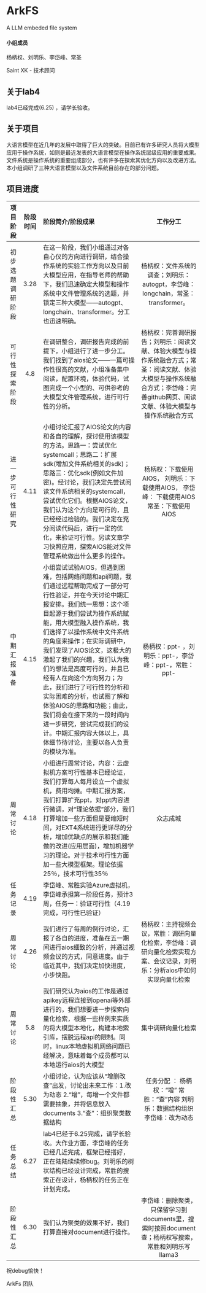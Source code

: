 # ArkFS
A LLM embeded file system
#### 小组成员
杨柄权、刘明乐、李岱峰、常圣

Saint XK - 技术顾问

## 关于lab4
lab4已经完成(6.25) ，请学长验收。

## 关于项目

大语言模型在近几年的发展中取得了巨大的突破。目前已有许多研究人员将大模型应用于操作系统，如则是最近发表的大语言模型在操作系统层级应用的重要成果。文件系统是操作系统的重要组成部分，也有许多在探索其优化方向以及改进方法。本小组调研了三种大语言模型以及文件系统目前存在的部分问题。


## 项目进度

|项目阶段|阶段时间|阶段简介/阶段成果|工作分工|
|:-:|:-:|:-|:-:|
|初步选题调研阶段|3.28|在这一阶段，我们小组通过对各自心仪的方向进行调研，结合操作系统的实验工作方向以及目前大模型应用，在指导老师的帮助下，我们迅速确定大模型和操作系统中文件管理系统的选题，并锁定三种大模型——autogpt、longchain、transformer。分工也迅速明确。|杨柄权：文件系统的调查；刘明乐：autogpt，李岱峰：longchain，常圣：transformer。|
|可行性探索阶段|4.8|在调研整合，调研报告完成的前提下，小组进行了进一步分工。我们找到了aios论文——一篇可操作性很高的文献，小组准备集中阅读，配置环境，体验代码，试图完成一个小型的、可供参考的大模型文件管理系统，进行可行性的分析。|杨柄权：完善调研报告；刘明乐：阅读文献、体验大模型与操作系统融合方式；常圣：阅读文献、体验大模型与操作系统融合方式；李岱峰：完善github网页、阅读文献、体验大模型与操作系统融合方式|
|进一步可行性研究|4.11|小组讨论汇报了AIOS论文的内容和各自的理解，探讨使用该模型的方法。思路一：尝试优化systemcall；思路二：扩展sdk(增加文件系统相关的sdk)；思路三：优化sdk(例如文件加密)。经讨论，我们决定先尝试阅读文件系统相关的systemcall，尝试优化它们。根据AIOS论文，我们认为这个方向是可行的，且已经经过检验的。我们决定在充分阅读代码后，进行一定的优化，来验证可行性。另读文章学习快照应用，探索AIOS能对文件管理系统做出什么更多的操作。|杨柄权：下载使用AIOS，  刘明乐：下载使用AIOS， 李岱峰： 下载使用AIOS  常圣：下载使用AIOS |
|中期汇报准备 | 4.15 | 小组尝试试验AIOS，但遇到困难，包括网络问题和api问题，我们通过远程帮助完成了一部分可行性验证，并在今天讨论中期汇报安排。我们统一思想：这个项目起源于我们尝试为操作系统赋能，用大模型融入操作系统，我们选择了以操作系统中文件系统的角度来操作；在实际调研中，我们发现了AIOS论文，这极大的激起了我们的兴趣，我们认为我们的想法是高度可行的，并且已经有人在向这个方向努力；为此，我们进行了可行性的分析和实际困难的分析，也试图了解和体验AIOS的思路和功能；由此，我们将会在接下来的一段时间内进一步研究，尝试完成我们的设计。中期汇报内容大体以上，具体细节待讨论，主要以各人负责的模块为准。 | 杨柄权：ppt- ，刘明乐：ppt-，李岱峰：ppt-，常胜：ppt- |
|周常讨论|4.18|小组进行周常讨论，内容：云虚拟机方案可行性基本已经论证，我们打算每人每月设立一个虚拟机，费用均摊。中期汇报方案，我们打算扩充ppt，对ppt内容进行微调，对“理论依据”部分，我们打算增加一些方面但是要缩短时间，对EXT4系统进行更详尽的分析，增加优缺点的展示和我们能做的改进(应用层面)，增加机器学习的理论。对于技术可行性方面加一些大模型框架。理论依据25％，技术可行性35％|众志成城|
|任务记录|4.19|李岱峰、常胜实验Azure虚拟机，李岱峰承担第一阶段任务，预计3周，任务一：验证可行性（4.19完成，可行性已验证）| |
|周常讨论|4.26|我们进行了每周的例行讨论，汇报了各自的进度，准备在五一期间进行aios细致的分析，并通过视频会议的方式，同意进度。由于临近其中，我们决定加快进度，小步快跑。|杨柄权：主持视频会议，常胜：调研向量化检索，李岱峰：调研向量化检索实现方案、会议记录，刘明乐：分析aios中如何实现向量化检索 |
|周常讨论|5.8|我们研究认为aios的工作是通过apikey远程连接到openai等外部进行的，我们想要进一步探索向量化检索，根据一些样例来实质的将大模型本地化，构建本地索引库，摆脱远程api的限制。同时，linux本地虚拟机网络问题已经解决，意味着每个成员都可以本地运行aios的大模型| 集中调研向量化检索|
|阶段性汇总|5.30|小组讨论，认为应该从“增删改查”出发，讨论出未来工作：1.改为动态 2.“增”，每增一个文件都需要抽象，并将信息放入documents 3.“查”：组织聚类数据结构  | 任务分配 ：  杨柄权：“增”  常胜：“查”内容 刘明乐：数据结构组织 李岱峰：改为动态|
|任务总结| 6.27| lab4已经于6.25完成，请学长验收。大作业方面，李岱峰的任务已经几近完成，框架已经搭好，正在陆陆续续修bug。刘明乐的树状结构已经设计完成，常胜的搜索正在设计，杨柄权的任务正在计划完成。| |
|阶段性汇总| 6.30|我们认为聚类的效果不好，我们打算直接对document进行操作。|李岱峰：删除聚类，只保留学习到documents里，搜索时按照document查；杨柄权写搜索，常胜和刘明乐写llama3|

祝debug愉快！

ArkFs 团队
